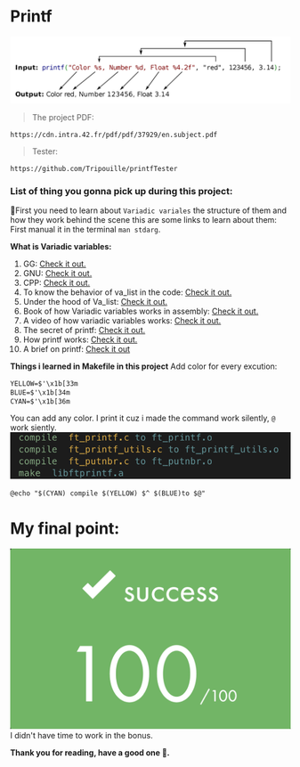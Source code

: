 # Printf
![image](image/printf.png)
> The project PDF:
```
https://cdn.intra.42.fr/pdf/pdf/37929/en.subject.pdf
```
> Tester:
```
https://github.com/Tripouille/printfTester
```
### List of thing you gonna pick up during this project:
:wave:First you need to learn about `Variadic variales` the structure of them and how they work behind the scene this are some links to learn about them:
First manual it in the terminal `man stdarg`.

**What is Variadic variables:**
1. GG: [Check it out.](https://www.geeksforgeeks.org/variadic-functions-in-c/)
2. GNU: [Check it out.](https://www.gnu.org/software/libc/manual/html_node/Variadic-Functions.html)
3. CPP: [Check it out.](https://en.cppreference.com/w/c/variadic)
4. To know the behavior of va_list in the code: [Check it out.](https://www.thegeekstuff.com/2017/05/c-variadic-functions/)
5. Under the hood of Va_list: [Check it out.](https://stackoverflow.com/questions/4958384/what-is-the-format-of-the-x86-64-va-list-structure#:~:text=The%20va_list%20type%20is%20an,is%20given%20in%20%EF%AC%81gure%203.34.)
6. Book of how Variadic variables works in assembly: [Check it out.](https://github.com/hjl-tools/x86-psABI/wiki/x86-64-psABI-1.0.pdf)
7. A video of how variadic variables works: [Check it out.](https://www.youtube.com/watch?v=FgvrnYScdH8&t=108s)
8. The secret of printf: [Check it out.](https://www.youtube.com/watch?v=Y9kUWsyyChk&t=751s)
9. How printf works: [Check it out.](https://www.youtube.com/watch?v=lxhrr7kgdqw&t=924s)
10. A brief on printf: [Check it out](https://csnotes.medium.com/ft-printf-tutorial-42project-f09b6dc1cd0e)

**Things i learned in Makefile in this project**
Add color for every excution:
```
YELLOW=$'\x1b[33m
BLUE=$'\x1b[34m
CYAN=$'\x1b[36m
```
You can add any color.
I print it cuz i made the command work silently, `@` work siently.
![image](image/colors.png)
```
@echo "$(CYAN) compile $(YELLOW) $^ $(BLUE)to $@"
```

# My final point:
![image](image/point.png)
I didn't have time to work in the bonus.

**Thank you for reading, have a good one :rocket:.**
